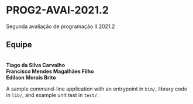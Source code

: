 # PROG2-AVAl-2021.2
Segunda avaliação de programação II 2021.2 <br /> 
<h2>Equipe</h2><br /> 
<strong>Tiago da Silva Carvalho</strong><br /> 
<strong>Francisco Mendes Magalhães Filho</strong><br /> 
<strong>Edilson Morais Brito</strong><br />

A sample command-line application with an entrypoint in `bin/`, library code
in `lib/`, and example unit test in `test/`.
